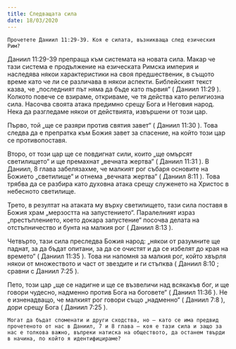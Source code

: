 ```yaml
---
title: Следващата сила
date: 18/03/2020
---
```


`Прочетете Даниил 11:29-39. Коя е силата, възникваща след езическия Рим?`

Даниил 11:29-39 препраща към системата на новата сила. Макар че тази система е продължение на езическата Римска империя и наследява някои характеристики на своя предшественик, в същото време като че ли се различава в някои аспекти. Библейският текст казва, че „последният път няма да бъде като първия“ ( Даниил 11:29 ). Колкото повече се взираме, откриваме, че тя действа като религиозна сила. Насочва своята атака предимно срещу Бога и Неговия народ. Нека да разгледаме някои от действията, извършени от този цар.

Първо, той „ще се разяри против святия завет“ ( Даниил 11:30 ). Това следва да е препратка към Божия завет за спасение, на който този цар се противопоставя.

Второ, от този цар ще се повдигнат сили, които „ще омърсят светилището“ и ще премахнат „вечната жертва“ ( Даниил 11:31 ). В Даниил, 8 глава забелязахме, че малкият рог събаря основите на Божието „светилище“ и отнема „вечната жертва“ ( Даниил 8:11 ). Това трябва да се разбира като духовна атака срещу служенето на Христос в небесното светилище.

Трето, в резултат на атаката му върху светилището, тази сила поставя в Божия храм „мерзостта на запустението“. Паралелният израз „престъплението, което докара запустение“ посочва делата на отстъпничество и бунта на малкия рог ( Даниил 8:13 ).

Четвърто, тази сила преследва Божия народ: „някои от разумните ще паднат, за да бъдат опитани, за да се очистят и да се избелят до края на времето“ ( Даниил 11:35 ). Това ни напомня за малкия рог, който хвърля някои от множеството и част от звездите и ги стъпква ( Даниил 8:10 ; сравни с Даниил 7:25 ).

Пето, този цар „ще се надигне и ще се възвеличи над всякакъв бог, и ще говори чудесно, надменно против Бога на боговете“ ( Даниил 11:36 ). Не е изненадващо, че малкият рог говори също „надменно“ ( Даниил 7:8 ), дори срещу Бога ( Даниил 7:25 ).

`Могат да бъдат споменати и други сходства, но – като се има предвид прочетеното от нас в Даниил, 7 и 8 глава – коя е тази сила и защо за нас е толкова важно, въпреки натиска на обществото, да останем твърди в начина, по който я идентифицираме?`